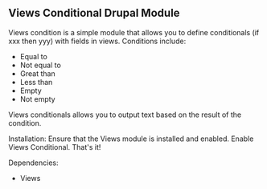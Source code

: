 Views Conditional Drupal Module
---------------------------------------------

Views condition is a simple module that allows you to define conditionals (if xxx then yyy)
with fields in views.  Conditions include:
  - Equal to
  - Not equal to
  - Great than
  - Less than
  - Empty
  - Not empty

Views conditionals allows you to output text based on the result of the condition.

Installation:
  Ensure that the Views module is installed and enabled.  Enable Views Conditional.
  That's it!

Dependencies:
  - Views